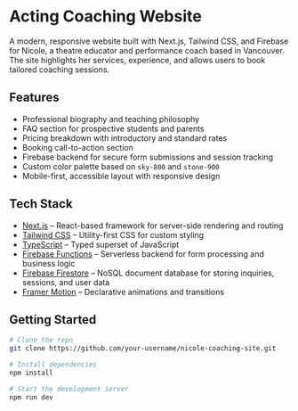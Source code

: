 # Acting Coaching Website

A modern, responsive website built with Next.js, Tailwind CSS, and Firebase for Nicole, a theatre educator and performance coach based in Vancouver. The site highlights her services, experience, and allows users to book tailored coaching sessions.

## Features

- Professional biography and teaching philosophy
- FAQ section for prospective students and parents
- Pricing breakdown with introductory and standard rates
- Booking call-to-action section
- Firebase backend for secure form submissions and session tracking
- Custom color palette based on `sky-800` and `stone-900`
- Mobile-first, accessible layout with responsive design

## Tech Stack

- [Next.js](https://nextjs.org/) – React-based framework for server-side rendering and routing
- [Tailwind CSS](https://tailwindcss.com/) – Utility-first CSS for custom styling
- [TypeScript](https://www.typescriptlang.org/) – Typed superset of JavaScript
- [Firebase Functions](https://firebase.google.com/docs/functions) – Serverless backend for form processing and business logic
- [Firebase Firestore](https://firebase.google.com/docs/firestore) – NoSQL document database for storing inquiries, sessions, and user data
- [Framer Motion](https://www.framer.com/motion/) – Declarative animations and transitions

## Getting Started

```bash
# Clone the repo
git clone https://github.com/your-username/nicole-coaching-site.git

# Install dependencies
npm install

# Start the development server
npm run dev
